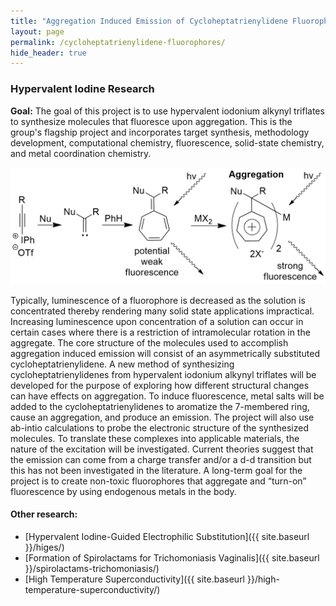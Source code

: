 ```yaml
---
title: "Aggregation Induced Emission of Cycloheptatrienylidene Fluorophores"
layout: page
permalink: /cycloheptatrienylidene-fluorophores/
hide_header: true
---
```


### Hypervalent Iodine Research

__Goal:__ The goal of this project is to use hypervalent iodonium alkynyl triflates to synthesize molecules that fluoresce upon aggregation. This is the group's flagship project and incorporates target synthesis, methodology development, computational chemistry, fluorescence, solid-state chemistry, and metal coordination chemistry.

![Cycloheptatrienylidene](/media/images/mechanisms/AIE.png)

Typically, luminescence of a fluorophore is decreased as the solution is concentrated thereby rendering many solid state applications impractical. Increasing luminescence upon concentration of a solution can occur in certain cases where there is a restriction of intramolecular rotation in the aggregate. The core structure of the molecules used to accomplish aggregation induced emission will consist of an asymmetrically substituted cycloheptatrienylidene. A new method of synthesizing cycloheptatrienylidenes from hypervalent iodonium alkynyl triflates will be developed for the purpose of exploring how different structural changes can have effects on aggregation. To induce fluorescence, metal salts will be added to the cycloheptatrienylidenes to aromatize the 7-membered ring, cause an aggregation, and produce an emission. The project will also use ab-intio calculations to probe the electronic structure of the synthesized molecules. To translate these complexes into applicable materials, the nature of the excitation will be investigated. Current theories suggest that the emission can come from a charge transfer and/or a d-d transition but this has not been investigated in the literature. A long-term goal for the project is to create non-toxic fluorophores that aggregate and “turn-on” fluorescence by using endogenous metals in the body.

#### Other research:
* [Hypervalent Iodine-Guided Electrophilic Substitution]({{ site.baseurl }}/higes/)
* [Formation of Spirolactams for Trichomoniasis Vaginalis]({{ site.baseurl }}/spirolactams-trichomoniasis/)
* [High Temperature Superconductivity]({{ site.baseurl }}/high-temperature-superconductivity/)
